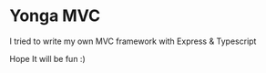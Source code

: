 # Yonga MVC

I tried to write my own MVC framework with Express & Typescript

Hope It will be fun :)
